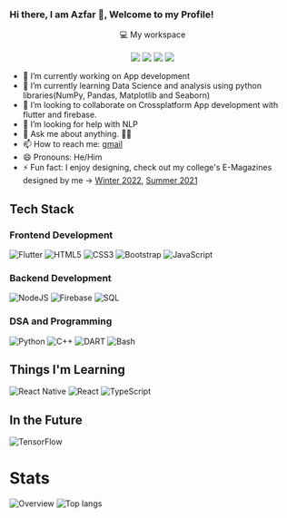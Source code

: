 ### Hi there, I am Azfar 👋, Welcome to my Profile!

<p align='center'>
  💻 My workspace<br/><br/>
  <img src="https://img.shields.io/badge/windows-%230078D6.svg?&style=for-the-badge&logo=windows&logoColor=white" />
  <img src="https://img.shields.io/badge/intel-core%20i5%208th-%230071C5.svg?&style=for-the-badge&logo=intel&logoColor=white" />
  <img src="https://img.shields.io/badge/RAM-8GB-%230071C5.svg?&style=for-the-badge&logoColor=white" />
  <img src="https://img.shields.io/badge/nvidia-gtx%201050TI-%2376B900.svg?&style=for-the-badge&logo=nvidia&logoColor=white" />
</p>

- 🔭 I’m currently working on App development
- 🌱 I’m currently learning Data Science and analysis using python libraries(NumPy, Pandas, Matplotlib and Seaborn)
- 👯 I’m looking to collaborate on Crossplatform App development with flutter and firebase.
- 🤔 I’m looking for help with NLP
- 💬 Ask me about anything. 🌚✨
- 📫 How to reach me: [gmail](mailto:azfar.faheem@gmail.com)
- 😄 Pronouns: He/Him
- ⚡ Fun fact: I enjoy designing, check out my college's E-Magazines designed by me -> [Winter 2022](https://crescent.education/wp-content/uploads/2022/02/Meraki-Winter21.pdf), [Summer 2021](https://crescent.education/wp-content/uploads/2021/05/Meraki-Summer-2021.pdf)

## Tech Stack

### Frontend Development
![Flutter](https://img.shields.io/badge/Flutter-02569B?style=for-the-badge&logo=flutter&logoColor=white)
![HTML5](https://img.shields.io/badge/html5-%23E34F26.svg?style=for-the-badge&logo=html5&logoColor=white)
![CSS3](https://img.shields.io/badge/css3-%231572B6.svg?style=for-the-badge&logo=css3&logoColor=white)
![Bootstrap](https://img.shields.io/badge/bootstrap-%23563D7C.svg?style=for-the-badge&logo=bootstrap&logoColor=white)
![JavaScript](https://img.shields.io/badge/javascript-%23323330.svg?style=for-the-badge&logo=javascript&logoColor=%23F7DF1E)

### Backend Development
![NodeJS](https://img.shields.io/badge/node.js-6DA55F?style=for-the-badge&logo=node.js&logoColor=white)
![Firebase](https://img.shields.io/badge/firebase-ffca28?style=for-the-badge&logo=firebase&logoColor=black)
![SQL](	https://img.shields.io/badge/MySQL-005C84?style=for-the-badge&logo=mysql&logoColor=white)

### DSA and Programming
![Python](https://img.shields.io/badge/python-3670A0?style=for-the-badge&logo=python&logoColor=ffdd54)
![C++](https://img.shields.io/badge/C%2B%2B-00599C?style=for-the-badge&logo=c%2B%2B&logoColor=white)
![DART](https://img.shields.io/badge/Dart-0175C2?style=for-the-badge&logo=dart&logoColor=white)
![Bash](https://img.shields.io/badge/Shell_Script-121011?style=for-the-badge&logo=gnu-bash&logoColor=white)

## Things I'm Learning
![React Native](https://img.shields.io/badge/React_Native-20232A?style=for-the-badge&logo=react&logoColor=61DAFB)
![React](https://img.shields.io/badge/react-%2320232a.svg?style=for-the-badge&logo=react&logoColor=%2361DAFB)
![TypeScript](https://img.shields.io/badge/typescript-%23007ACC.svg?style=for-the-badge&logo=typescript&logoColor=white)

## In the Future
![TensorFlow](https://img.shields.io/badge/TensorFlow-FF6F00?style=for-the-badge&logo=tensorflow&logoColor=white)

# Stats
![Overview](https://github-readme-stats.vercel.app/api?username={Boombabyyyyy})
![Top langs](https://github-readme-stats.vercel.app/api/top-langs/?username={Boombabyyyyy})
<!---
![Overview](https://github.com/Boombabyyyyy/github-stats/blob/master/generated/overview.svg)

![Top Langs](https://github.com/Boombabyyyyy/github-stats/blob/master/generated/languages.svg)
---!>
